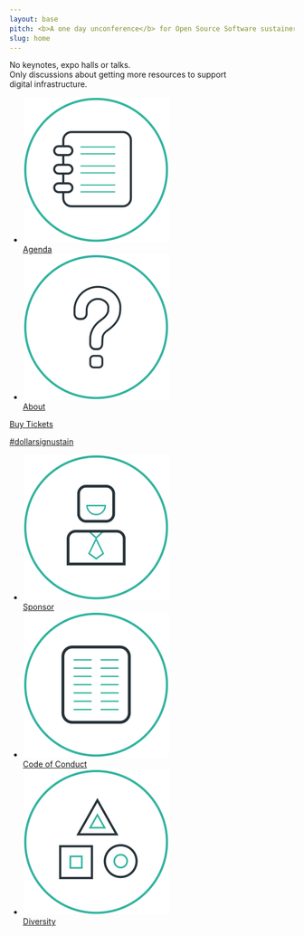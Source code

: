 ```yaml
---
layout: base
pitch: <b>A one day unconference</b> for Open Source Software sustainers
slug: home
---
```


<div>No keynotes, expo halls or talks.</div>

<div>Only discussions about getting more&nbsp;resources to
 support digital&nbsp;infrastructure.</div>

<ul class="nav">
  <li>
    <a href="/agenda/">
      <img src="/assets/img/icons/agenda.svg" alt="Agenda">
      <br>
      Agenda
    </a>
  </li>
  <li>
    <a href="/about/">
      <img src="/assets/img/icons/about.svg" alt="About">
      <br>
      About
    </a>
  </li>
</ul>
<div class="clear"></div>

<div id="cta">
  <a href="https://opencollective.com/sustainunconf#join-us">
    Buy Tickets
  </a>
</div>

<a id="hashtag" href="https://twitter.com/hashtag/dollarsignustain">#dollarsignustain</a>

<section id="more-info">
  <ul class="nav">
    <li>
      <a href="/sponsor/">
        <img src="/assets/img/icons/sponsor.svg" alt="Sponsor">
        <br>
        Sponsor
      </a>
    </li>
    <li>
      <a href="/code-of-conduct/">
        <img src="/assets/img/icons/code-of-conduct.svg" alt="Code of Conduct">
        <br>
        Code of Conduct
      </a>
    </li>
    <li>
      <a href="/diversity/">
        <img src="/assets/img/icons/diversity.svg" alt="Diversity">
        <br>
        Diversity
      </a>
    </li>
  </ul>
  <div class="clear"></div>
</section>
